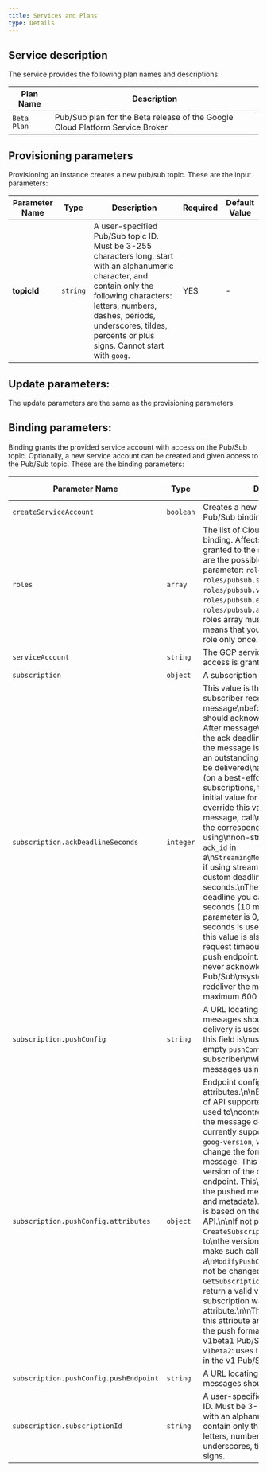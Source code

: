 ```yaml
---
title: Services and Plans
type: Details
---
```


## Service description

The service provides the following plan names and descriptions:

| Plan Name | Description |
|-----------|-------------|
| `Beta Plan` | Pub/Sub plan for the Beta release of the Google Cloud Platform Service Broker |

## Provisioning parameters

Provisioning an instance creates a new pub/sub topic. These are the input parameters:

| Parameter Name | Type | Description | Required | Default Value |
|----------------|------|-------------|----------|---------------|
| **topicId** | `string` | A user-specified Pub/Sub topic ID. Must be 3-255 characters long, start with an alphanumeric character, and contain only the following characters: letters, numbers, dashes, periods, underscores, tildes, percents or plus signs. Cannot start with `goog`. | YES | - |

## Update parameters:

The update parameters are the same as the provisioning parameters.

## Binding parameters:

Binding grants the provided service account with access on the Pub/Sub topic. Optionally, a new service account can be created and given access to the Pub/Sub topic. These are the binding parameters:

| Parameter Name | Type | Description | Required | Default Value |
|----------------|------|-------------|----------|---------------|
| `createServiceAccount` | `boolean` | Creates a new service account for Pub/Sub binding. | NO | `false` |
| `roles` | `array` | The list of Cloud Pub/Sub roles for the binding. Affects the level of access granted to the service account. These are the possible values of this parameter: `roles/pubsub.publisher`, `roles/pubsub.subscriber`, `roles/pubsub.viewer`, `roles/pubsub.editor`, `roles/pubsub.admin`. The items in the roles array must be unique, which means that you can specify a given role only once. | YES | - |
| `serviceAccount` | `string` | The GCP service account to which access is granted. | YES | - |
| `subscription` | `object` | A subscription resource. | NO | - |
| `subscription.ackDeadlineSeconds` | `integer` | This value is the maximum time after a subscriber receives a message\nbefore the subscriber should acknowledge the message. After message\ndelivery but before the ack deadline expires and before the message is\nacknowledged, it is an outstanding message and will not be delivered\nagain during that time (on a best-effort basis).\n\nFor pull subscriptions, this value is used as the initial value for the ack\ndeadline. To override this value for a given message, call\n`ModifyAckDeadline` with the corresponding `ack_id` if using\nnon-streaming pull or send the `ack_id` in a\n`StreamingModifyAckDeadlineRequest` if using streaming pull.\nThe minimum custom deadline you can specify is 10 seconds.\nThe maximum custom deadline you can specify is 600 seconds (10 minutes).\nIf this parameter is 0, a default value of 10 seconds is used.\n\nFor push delivery, this value is also used to set the request timeout for\nthe call to the push endpoint.\n\nIf the subscriber never acknowledges the message, the Pub/Sub\nsystem will eventually redeliver the message." minimum 0 maximum 600 | NO | - |
| `subscription.pushConfig` | `string` | A URL locating the endpoint to which messages should be pushed. If push delivery is used with this subscription, this field is\nused to configure it. An empty `pushConfig` signifies that the subscriber\nwill pull and ack messages using API methods. | NO | - |
| `subscription.pushConfig.attributes` | `object` | Endpoint configuration attributes.\n\nEvery endpoint has a set of API supported attributes that can be used to\ncontrol different aspects of the message delivery.\n\nThe currently supported attribute is `x-goog-version`, which you can\nuse to change the format of the pushed message. This attribute\nindicates the version of the data expected by the endpoint. This\ncontrols the shape of the pushed message (i.e., its fields and metadata).\nThe endpoint version is based on the version of the Pub/Sub API.\n\nIf not present during the `CreateSubscription` call, it will default to\nthe version of the API used to make such call. If not present during a\n`ModifyPushConfig` call, its value will not be changed. `GetSubscription`\ncalls will always return a valid version, even if the subscription was\ncreated without this attribute.\n\nThe possible values for this attribute are:\n\n* `v1beta1`: uses the push format defined in the v1beta1 Pub/Sub API.\n* `v1` or `v1beta2`: uses the push format defined in the v1 Pub/Sub API. | NO | - |
| `subscription.pushConfig.pushEndpoint` | `string` | A URL locating the endpoint to which messages should be pushed. | NO | - |
| `subscription.subscriptionId` | `string` | A user-specified Pubsub subscription ID. Must be 3-255 characters, start with an alphanumeric character, and contain only the following characters: letters, numbers, dashes, periods, underscores, tildes, percents or plus signs. | NO | - |
